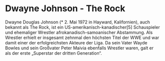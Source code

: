 # Dwayne Johnson - The Rock
Dwayne Douglas Johnson (* 2. Mai 1972 in Hayward, Kalifornien), auch bekannt als The Rock, 
ist ein US-amerikanisch-kanadischer[5] Schauspieler und ehemaliger Wrestler afrokanadisch-samoanischer 
Abstammung. Als Wrestler erhielt er insgesamt zehnmal den höchsten Titel der WWE und war damit einer der 
erfolgreichsten Akteure der Liga. Da sein Vater Wayde Bowles und sein Großvater Peter Maivia ebenfalls 
Wrestler waren, galt er als der erste „Superstar der dritten Generation“.
